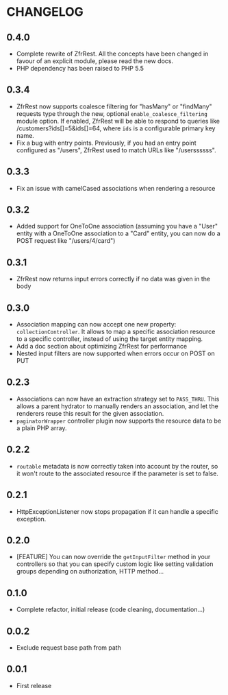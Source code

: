 # CHANGELOG

## 0.4.0

* Complete rewrite of ZfrRest. All the concepts have been changed in favour of an explicit module, please read the
new docs.
* PHP dependency has been raised to PHP 5.5

## 0.3.4

* ZfrRest now supports coalesce filtering for "hasMany" or "findMany" requests type through the new, optional
`enable_coalesce_filtering` module option. If enabled, ZfrRest will be able to respond to queries like
/customers?ids[]=5&ids[]=64, where `ids` is a configurable primary key name.
* Fix a bug with entry points. Previously, if you had an entry point configured as "/users", ZfrRest used to
match URLs like "/userssssss".

## 0.3.3

* Fix an issue with camelCased associations when rendering a resource

## 0.3.2

* Added support for OneToOne association (assuming you have a "User" entity with a OneToOne association to
a "Card" entity, you can now do a POST request like "/users/4/card")

## 0.3.1

* ZfrRest now returns input errors correctly if no data was given in the body

## 0.3.0

* Association mapping can now accept one new property: `collectionController`. It allows to map a specific
association resource to a specific controller, instead of using the target entity mapping.
* Add a doc section about optimizing ZfrRest for performance
* Nested input filters are now supported when errors occur on POST on PUT

## 0.2.3

* Associations can now have an extraction strategy set to `PASS_THRU`. This allows a parent hydrator to manually
renders an association, and let the renderers reuse this result for the given association.
* `paginatorWrapper` controller plugin now supports the resource data to be a plain PHP array.

## 0.2.2

* `routable` metadata is now correctly taken into account by the router, so it won't route to the associated
resource if the parameter is set to false.

## 0.2.1

* HttpExceptionListener now stops propagation if it can handle a specific exception.

## 0.2.0

* [FEATURE] You can now override the `getInputFilter` method in your controllers so that you can specify custom
logic like setting validation groups depending on authorization, HTTP method...

## 0.1.0

* Complete refactor, initial release (code cleaning, documentation...)

## 0.0.2

* Exclude request base path from path

## 0.0.1

* First release
